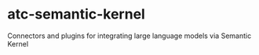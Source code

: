 # atc-semantic-kernel
Connectors and plugins for integrating large language models via Semantic Kernel
